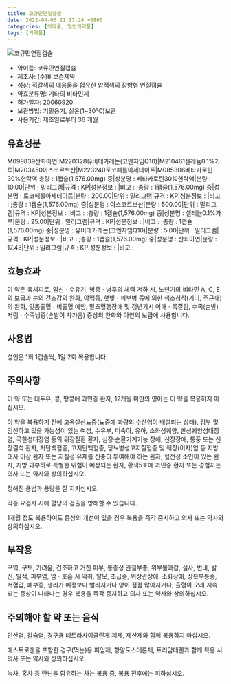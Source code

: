 ```yaml
---
title: 코큐민연질캡슐
date: 2022-04-06 21:17:24 +0800
categories: [의약품, 일반의약품]
tags: [의약품]
---
```

![코큐민연질캡슐](https://nedrug.mfds.go.kr/pbp/cmn/itemImageDownload/147427863758000149)

- 약이름: 코큐민연질캡슐
- 제조사: (주)비보존제약
- 성상: 적갈색의 내용물을 함유한 암적색의 장방형 연질캡슐
- 약효분류명: 기타의 비타민제
- 허가일자: 20060920
- 보관방법: 기밀용기, 실온(1~30℃)보관
- 사용기간: 제조일로부터 36 개월
## 유효성분
M099839산화아연|M220328유비데카레논(코엔자임Q10)|M210461셀레늄0.1%가루|M203450아스코르브산|M223240토코페롤아세테이트|M085306베타카로틴30%현탁액
총량 : 1캡슐(1,576.00mg) 중|성분명 : 베타카로틴30%현탁액|분량 : 10.00|단위 : 밀리그램|규격 : KP|성분정보 : |비고 : ;총량 : 1캡슐(1,576.00mg) 중|성분명 : 토코페롤아세테이트|분량 : 200.00|단위 : 밀리그램|규격 : KP|성분정보 : |비고 : ;총량 : 1캡슐(1,576.00mg) 중|성분명 : 아스코르브산|분량 : 500.00|단위 : 밀리그램|규격 : KP|성분정보 : |비고 : ;총량 : 1캡슐(1,576.00mg) 중|성분명 : 셀레늄0.1%가루|분량 : 25.00|단위 : 밀리그램|규격 : KP|성분정보 : |비고 : ;총량 : 1캡슐(1,576.00mg) 중|성분명 : 유비데카레논(코엔자임Q10)|분량 : 5.00|단위 : 밀리그램|규격 : KP|성분정보 : |비고 : ;총량 : 1캡슐(1,576.00mg) 중|성분명 : 산화아연|분량 : 17.43|단위 : 밀리그램|규격 : KP|성분정보 : |비고 :
## 효능효과
이 약은 육체피로, 임신ㆍ수유기, 병중ㆍ병후의 체력 저하 시, 노년기의 비타민 A, C, E의 보급과 눈의 건조감의 완화, 야맹증, 햇빛ㆍ피부병 등에 의한 색소침착(기미, 주근깨)의 완화, 잇몸출혈ㆍ비출혈 예방, 말초혈행장애 및 갱년기시 어깨ㆍ목결림, 수족(손발)저림ㆍ수족냉증(손발이 차가움) 증상의 완화와 아연의 보급에 사용합니다.

## 사용법
성인은 1회 1캡슐씩, 1일 2회 복용합니다.

## 주의사항
이 약 또는 대두유, 콩, 땅콩에 과민증 환자, 12개월 미만의 영아는 이 약을 복용하지 마십시오.

이 약을 복용하기 전에 고옥살산뇨증(뇨중에 과량의 수산염이 배설되는 상태), 임부 및 임신하고 있을 가능성이 있는 여성, 수유부, 미숙아, 유아, 소화성궤양, 만성궤양성대장염, 국한성대장염 등의 위장질환 환자, 심장·순환기계기능 장애, 신장장애, 통풍 또는 신장결석 환자, 저단백혈증, 고지단백혈증, 당뇨병성고지질혈증 및 췌장(이자)염 등 지방대사 이상 환자 또는 지질성 유제를 신중히 투여해야 하는 환자, 혈전성 소인이 있는 환자, 지방 과부하로 특별한 위험이 예상되는 환자, 황색5호에 과민증 환자 또는 경험자는 의사 또는 약사와 상의하십시오.

정해진 용법과 용량을 잘 지키십시오.

각종 요검사 시에 혈당의 검출을 방해할 수 있습니다.

1개월 정도 복용하여도 증상의 개선이 없을 경우 복용을 즉각 중지하고 의사 또는 약사와 상의하십시오.

## 부작용
구역, 구토, 가려움, 건조하고 거친 피부, 통증성 관절부종, 위부불쾌감, 설사, 변비, 발진, 발적, 피부염, 땀ㆍ호흡 시 악취, 탈모, 조급증, 위장관장애, 소화장애, 상복부통증, 저혈압, 폐부종, 생리가 예정보다 빨라지거나 양이 점점 많아지거나, 출혈이 오래 지속 되는 증상이 나타나는 경우 복용을 즉각 중지하고 의사 또는 약사와 상의하십시오.

## 주의해야 할 약 또는 음식
인산염, 칼슘염, 경구용 테트라사이클린계 제제, 제산제와 함께 복용하지 마십시오.

에스트로겐을 포함한 경구(먹는)용 피임제, 항알도스테론제, 트리암테렌과 함께 복용 시 의사 또는 약사와 상의하십시오.

녹차, 홍차 등 탄닌을 함유하는 차는 복용 중, 복용 전후에는 피하십시오.

